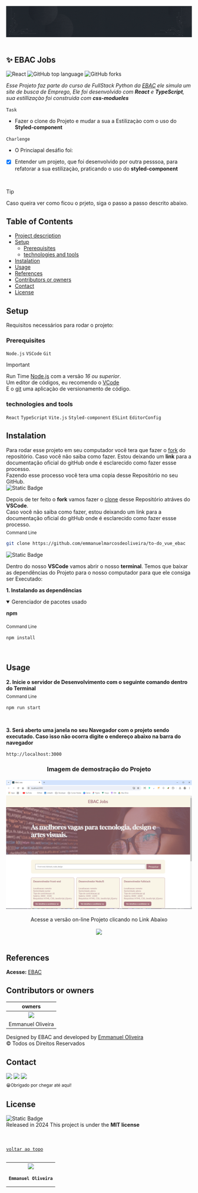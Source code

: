 <!-- Banner de Apresentação -->
 <img src="https://github.com/emmanuelmarcosdeoliveira/servidor-estatico/blob/main/banner-github.gif" alt="banner-github">
<br>
<br>

<!-- Titulo do Projeto -->

## ✨ EBAC Jobs

<!-- <img alt="GitHub Forks" src="https://img.shields.io/github/forks/emmanuelmarcosdeoliveira/portfolio-github"/>
<br> -->

![React](https://img.shields.io/badge/--path?style=plastic&logo=React&logoColor=%2358C4DC&logoSize=auto&label=React.js&labelColor=black&color=%2358C4DC&link=https%3A%2F%2Fpt-br.react.dev%2F)
![GitHub top language](https://img.shields.io/github/languages/top/emmanuelmarcosdeoliveira/ebac-jobs?style=plastic&labelColor=%23000)
![GitHub forks](https://img.shields.io/github/forks/emmanuelmarcosdeoliveira/js-slide-origamid?style=plastic&labelColor=%23000)

_Esse Projeto faz parte do curso de FullStack Python da [EBAC](https://ebaconline.com.br/) ele simula um site de busca de Emprego, Ele foi desenvolvido com **React** e **TypeScript**, sua estillizaçào foi construida com **css-modueles**_

`Task`

- Fazer o clone do Projeto e mudar a sua a Estilizaçào com o uso do **Styled-component**

`Charlenge`

- O Princiapal desáfio foi:

- [x] Entender um projeto, que foi desenvolvido por outra pesssoa, para refatorar a sua estilizaçào, praticando o uso do **styled-component**
<br>

> [!Tip]
> Caso queira ver como ficou o prjeto, siga o passo a passo descrito abaixo.

<!-- Menu -->

## Table of Contents

- [Project description](#-portfólio-github)
- [Setup](#setup)
  - [Prerequisites](#prerequisites)
  - [technologies and tools](#technologies-and-tools)
- [Instalation](#instalation)
- [Usage](#usage)
- [References](#references)
- [Contributors or owners](#contributors-or-owners)
- [Contact](#contact)
- [License](#license)

<!-- Setup do Projeto -->

## Setup

Requisitos necessários para rodar o projeto:<br>

<!-- ### Recommended IDE Setup

[VSCode](https://code.visualstudio.com/) + [Volar](https://marketplace.visualstudio.com/items?itemName=Vue.volar) (and disable Vetur) + [TypeScript Vue Plugin (Volar)](https://marketplace.visualstudio.com/items?itemName=Vue.vscode-typescript-vue-plugin). -->

### Prerequisites

`Node.js` `VSCode` `Git`
> [!IMPORTANT]
>  Run Time [Node.js](https://nodejs.org/en/) com a versão _16 ou superior_.<br>
>  Um editor de códigos, eu recomendo o [VCode](https://code.visualstudio.com/)<br>
>  E o [git](https://git-scm.com/downloads) uma aplicaçào de versionamento de código.

### technologies and tools

`React` `TypeScript` `Vite.js` `Styled-component` `ESLint` `EditorConfig`

<!-- Bagde dos Repositórios, Node.js Git e Vscode -->
<!-- <img src="https://img.shields.io/badge/Node.js-43853D?style=for-the-badge&logo=node.js&logoColor=white" alt="Node.js"/>
<img src="https://img.shields.io/badge/git-%23F05033.svg?style=for-the-badge&logo=git&logoColor=white" alt="VSCode"/>
<img src="https://img.shields.io/badge/Visual%20Studio%20Code-0078d7.svg?style=for-the-badge&logo=visual-studio-code&logoColor=white"/> -->

## Instalation

Para rodar esse projeto em seu computador você tera que fazer o [fork](https://docs.github.com/pt/pull-requests/collaborating-with-pull-requests/working-with-forks/fork-a-repo) do repositório. Caso você não saiba como fazer. Estou deixando um **link** para a documentação oficial do gitHub onde é esclarecido como fazer essse processo.<br> Fazendo esse processo você tera uma copia desse Repositório no seu GitHub.
<br>
<img alt="Static Badge" src="https://img.shields.io/badge/-path?style=social&logo=git&label=GitHub%20Docs&color=%23000">
<a href="https://docs.github.com/pt/pull-requests/collaborating-with-pull-requests/working-with-forks/fork-a-repo"></a>

Depois de ter feito o **fork** vamos fazer o [clone](https://docs.github.com/pt/repositories/creating-and-managing-repositories/cloning-a-repository) desse Repositório atráves do **VSCode**. </br>
Caso você não saiba como fazer, estou deixando um link para a documentação oficial do gitHub onde é esclarecido como fazer essse processo.
<br>
<sub>Command Line</sub>

```bash copy
git clone https://github.com/emmanuelmarcosdeoliveira/to-do_vue_ebac
```


<img alt="Static Badge" src="https://img.shields.io/badge/-path?style=social&logo=git&label=GitHub%20Docs&color=%23000">
<a href="https://docs.github.com/pt/repositories/creating-and-managing-repositories/cloning-a-repository"></a>

Dentro do nosso **VSCode** vamos abrir o nosso **terminal**. Temos que baixar as dependências do Projeto para o nosso computador para que ele consiga ser Executado:

**1. Instalando as dependências**<br>

<details open>

<summary>Gerenciador de pacotes usado</summary>

**npm**

</details>


<sub>Command Line</sub>
<br>

```bash copy
npm install
```

<!-- Bagde das Tecnologias-->

<!-- <div align='left'>
<img src="https://img.shields.io/badge/React-20232A?style=for-the-badge&logo=react&logoColor=61DAFB" alt="React"/>
<img src="https://img.shields.io/badge/TypeScript-007ACC?style=for-the-badge&logo=typescript&logoColor=white"/>
<img src="https://img.shields.io/badge/eslint-3A33D1?style=for-the-badge&logo=eslint&logoColor=white"/>
<img src="https://img.shields.io/badge/prettier-1A2C34?style=for-the-badge&logo=prettier&logoColor=F7BA3E"/>
<img src="https://img.shields.io/badge/styled--components-DB7093?style=for-the-badge&logo=styled-components&logoColor=white"/> -->
<br>

## Usage

**2. Inicie o servidor de Desenvolvimento com o seguinte comando dentro do Terminal**<br>
<sub>Command Line</sub>

```bash copy
npm run start
```

</br>

**3. Será aberto uma janela no seu Navegador com o projeto sendo executado.
Caso isso não ocorra digite o endereço abaixo na barra do navegador**


```shell copy
http://localhost:3000
```

 <!-- Imagem de Demostração -->
<h3 align="center"> Imagem de demostração do Projeto

</br>
</br>

<img src="./public/print--project.png" alt="Print do Projeto"/>
</h3>

<!-- Video de Demostraçào -->
 <!-- <h3 align="center">📽️project demonstration video</h3> -->

 <div align="center">
Acesse a versão on-line Projeto clicando no Link Abaixo

<br>
<br>

<a href="https://to-do-vue-xi-pink.vercel.app/">
<img src="https://img.shields.io/badge/Vercel-000000?style=for-the-badge&logo=vercel&logoColor=white"/></a>

</div>
<br>

## References

**Acesse:** [EBAC](https://ebaconline.com.br/)

## Contributors or owners

|owners|
|:-----:|
|<img height="96px" src="https://www.github.com/emmanuelmarcosdeoliveira.png">|
|Emmanuel Oliveira|

Designed by EBAC and developed by [Emmanuel Oliveira](https://www.linkedin.com/feed/?trk=homepage-basic_sign-in-submit)
<br>
&copy; Todos os Direitos Reservados

## Contact

<a href ="https://wa.me/5511968336094"><img src="https://img.shields.io/badge/WhatsApp-25D366?style=for-the-badge&logo=whatsapp&logoColor=white"></a>
<a href = "mailto:oliveira.devfullstack@gmail.com"><img src="https://img.shields.io/badge/-Gmail-%23333?style=for-the-badge&logo=gmail&logoColor=white" target="_blank"></a>
<a href="https://www.linkedin.com/in/oliveira-marcos-emmanuel?lipi=urn%3Ali%3Apage%3Ad_flagship3_profile_view_base_contact_details%3BUetG4s3ZT76Byt3XWdZ2Tg%3D%3D" target="_blank"><img src="https://img.shields.io/badge/-LinkedIn-%230077B5?style=for-the-badge&logo=linkedin&logoColor=white" target="_blank"></a><br>
<sub>😁Obrigado por chegar até aqui!<sub>

## License

![Static Badge](https://img.shields.io/badge/--path?style=plastic&logo=mit&logoSize=auto&label=license%20MIT&labelColor=%23555555&color=%2397CA00)<br>
Released in 2024 This project is under the **MIT license**<br>
<br>
<br>

[`voltar ao topo`](#-portfólio-github)



<table align="left">
  <tr>
    <td align="center">
     <img height="96px" src="https://www.github.com/emmanuelmarcosdeoliveira.png">
        <sub>
          <b>
            <pre>Emmanuel Oliveira</pre>
          </b>
        </sub>
      </a>
    </td>
    </tr>
    </table>
